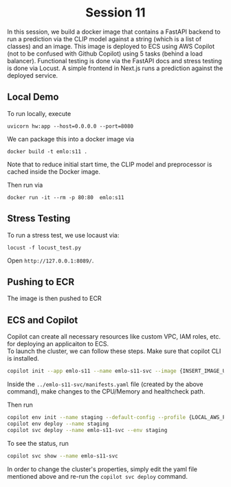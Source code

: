 <div align="center">

# Session 11

</div>

In this session, we build a docker image that contains a FastAPI backend to run a prediction via the CLIP model against a string (which is a list of classes) and an image. This image is deployed to ECS using AWS Copilot (not to be confused with Github Copilot) using 5 tasks (behind a load balancer). Functional testing is done via the FastAPI docs and stress testing is done via Locust. A simple frontend in Next.js runs a prediction against the deployed service.



## Local Demo
To run locally, execute
```
uvicorn hw:app --host=0.0.0.0 --port=8080 
```

We can package this into a docker image via

```
docker build -t emlo:s11 .
```
Note that to reduce initial start time, the CLIP model and preprocessor is cached inside the Docker image.

Then run via

```
docker run -it --rm -p 80:80  emlo:s11
```


## Stress Testing

To run a stress test, we use locaust via:

```
locust -f locust_test.py
```

Open `http://127.0.0.1:8089/`.


## Pushing to ECR
The image is then pushed to ECR

## ECS and Copilot

Copilot can create all necessary resources like custom VPC, IAM roles, etc. for deploying an applicaiton to ECS.  
To launch the cluster, we can follow these steps. Make sure that copilot CLI is installed.

```bash
copilot init --app emlo-s11 --name emlo-s11-svc --image {INSERT_IMAGE_URI_HERE} --port 80  --type  "Load Balanced Web Service" --port 80 
```

Inside the `../emlo-s11-svc/manifests.yaml` file (created by the above command), make changes to the CPU/Memory and healthcheck path.

Then run

```bash
copilot env init --name staging --default-config --profile {LOCAL_AWS_PROFILE}
copilot env deploy --name staging
copilot svc deploy --name emlo-s11-svc --env staging
```

To see the status, run

```bash
copilot svc show --name emlo-s11-svc
```

In order to change the cluster's properties, simply edit the yaml file mentioned above and re-run the `copilot svc deploy` command.
